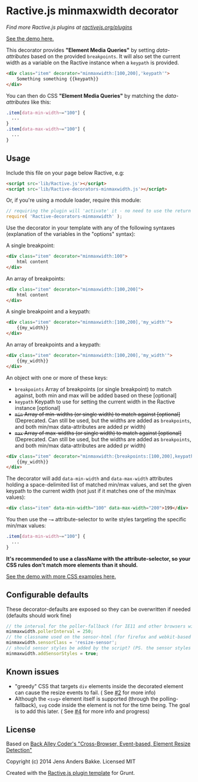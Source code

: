 Ractive.js minmaxwidth decorator
=======================================

*Find more Ractive.js plugins at [ractivejs.org/plugins](http://ractivejs.org/plugins)*

[See the demo here.](http://cfenzo.github.io/Ractive-decorators-minmaxwidth/)

This decorator provides **"Element Media Queries"** by setting *data-attributes* based on the provided `breakpoints`.
It will also set the current width as a variable on the Ractive instance when a `keypath` is provided.
```html
<div class="item" decorator="minmaxwidth:[100,200],'keypath'">
    Something something {{keypath}}
</div>
```

You can then do CSS **"Element Media Queries"** by matching the *data-attributes* like this:
```css
.item[data-min-width~="100"] {
  ...
}
.item[data-max-width~="100"] {
  ...
}
```

Usage
-----

Include this file on your page below Ractive, e.g:

```html
<script src='lib/Ractive.js'></script>
<script src='lib/Ractive-decorators-minmaxwidth.js'></script>
```

Or, if you're using a module loader, require this module:

```js
// requiring the plugin will 'activate' it - no need to use the return value
require( 'Ractive-decorators-minmaxwidth' );
```

Use the decorator in your template with any of the following syntaxes (explanation of the variables in the "options" syntax):

A single breakpoint:
```html
<div class="item" decorator="minmaxwidth:100">
    html content
</div>
```

An array of breakpoints:
```html
<div class="item" decorator="minmaxwidth:[100,200]">
    html content
</div>
```

A single breakpoint and a keypath:
```html
<div class="item" decorator="minmaxwidth:[100,200],'my_width'">
    {{my_width}}
</div>
```

An array of breakpoints and a keypath:
```html
<div class="item" decorator="minmaxwidth:[100,200],'my_width'">
    {{my_width}}
</div>
```

An object with one or more of these keys:
* `breakpoints` Array of breakpoints (or single breakpoint) to match against, both min and max will be added based on these [optional]
* `keypath` Keypath to use for setting the current width in the Ractive instance [optional]
* ~~`min` Array of min-widths (or single width) to match against [optional]~~ (Deprecated. Can still be used, but the widths are added as `breakpoints`, and both min/max data-attributes are added pr width)
* ~~`max` Array of max-widths (or single width) to match against [optional]~~ (Deprecated. Can still be used, but the widths are added as `breakpoints`, and both min/max data-attributes are added pr width)

```html
<div class="item" decorator="minmaxwidth:{breakpoints:[100,200],keypath:'my_width'}">
    {{my_width}}
</div>
```

The decorator will add `data-min-width` and `data-max-width` attributes holding a space-delimited list of matched min/max values, and set the given keypath to the current width (not just if it matches one of the min/max values):

```html
<div class="item" data-min-width="100" data-max-width="200">199</div>
```

You then use the `~=` attribute-selector to write styles targeting the specific min/max values:
```css
.item[data-min-width~="100"] {
  ...
}
```

**It's recommended to use a className with the attribute-selector, so your CSS rules don't match more elements than it should.**

[See the demo with more CSS examples here.](http://cfenzo.github.io/Ractive-decorators-minmaxwidth/)


Configurable defaults
-----
These decorator-defaults are exposed so they can be overwritten if needed (defaults should work fine)
```javascript
// the interval for the poller-fallback (for IE11 and other browsers with no support for onresize, over/underflow and flowchanged events on elements)
minmaxwidth.pollerInterval = 250;
// the classname used on the sensor-html (for firefox and webkit-based browsers)
minmaxwidth.sensorClass = 'resize-sensor';
// should sensor styles be added by the script? (PS. the sensor styles must be provided, the resize listener will not work without them)
minmaxwidth.addSensorStyles = true;
```

Known issues
-----
* "greedy" CSS that targets `div` elements inside the decorated element can cause the resize events to fail. ( See [#2](https://github.com/cfenzo/Ractive-decorators-minmaxwidth/issues/2) for more info)
* Although the `<svg>` element itself is supported (through the polling-fallback), `svg` code inside the element is not for the time being. The goal is to add this later. ( See [#4](https://github.com/cfenzo/Ractive-decorators-minmaxwidth/issues/4) for more info and progress)


License
-------

Based on [Back Alley Coder's "Cross-Browser, Event-based, Element Resize Detection"](http://www.backalleycoder.com/2013/03/18/cross-browser-event-based-element-resize-detection/)

Copyright (c) 2014 Jens Anders Bakke. Licensed MIT

Created with the [Ractive.js plugin template](https://github.com/RactiveJS/Plugin-template) for Grunt.